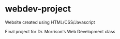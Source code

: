 # webdev-project
Website created using HTML/CSS/Javascript

Final project for Dr. Morrison's Web Development class
